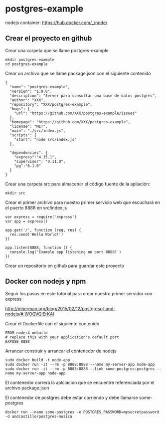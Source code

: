 # postgres-example

nodejs container: https://hub.docker.com/_/node/

## Crear el proyecto en github

Crear una carpeta que se llame postgres-example
```
mkdir postgres-example
cd postgres-example
```



Crear un archivo que se llame package.json con el siguiente contenido

```
{
  "name": "postgres-example",
  "version": "1.0.0",
  "description": "Server para consultar una base de datos postgres",
  "author": "XXX",
  "repository": "XXX/postgres-example",
  "bugs": {
    "url": "https://github.com/XXX/postgres-example/issues"
  },
  "homepage": "https://github.com/XXX/postgres-example",
  "license": "MIT",
  "main": "./src/index.js",
  "scripts": {
    "start": "node src/index.js"
  },

  "dependencies": {
    "express":"4.15.1",
    "supervisor": "0.11.0",
    "pg":"6.1.0"
  }
}
```
Crear una carpeta src para almacenar el código fuente de la apliación:
```
mkdir src
```
Crear el primer archivo para nuestro primer servicio web que escuchará en el puerto 8888 en src/index.js
```
var express = require('express')
var app = express()

app.get('/', function (req, res) {
  res.send('Hello World!')
})

app.listen(8888, function () {
  console.log('Example app listening on port 8888!')
})
```

Crear un repositorio en github para guardar este proyecto


## Docker con nodejs y npm

Seguir los pasos en este tutorial para crear nuestro primer servidor con express

http://mherman.org/blog/2015/02/12/postgresql-and-nodejs/#.WOQVQiErKAI

Crear el Dockerfile con el siguiente contenido

```
FROM node:4-onbuild
# replace this with your application's default port
EXPOSE 8888
```
Arrancar construir y arrancar el contenedor de nodejs

```
sudo docker build -t node-app .
sudo docker run -it --rm -p 8888:8888 --name my-server-app node-app
sudo docker run -it --rm -p 8888:8888 --link some-postgres:postgres --name my-server-app node-app
```
El contenedor correra la aplciacion que se encuentre referenciada por el archivo package.json

El contenedor de postgres debe estar corriendo y debe llamarse some-postgres

```
docker run --name some-postgres -e POSTGRES_PASSWORD=mysecretpassword -d andcastillo/postgres-musica
```
